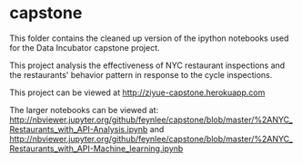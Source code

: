 # capstone

This folder contains the cleaned up version of the ipython notebooks used for the Data Incubator capstone project. 

This project analysis the effectiveness of NYC restaurant inspections and the restaurants' behavior pattern in response 
to the cycle inspections.

This project can be viewed at http://ziyue-capstone.herokuapp.com

The larger notebooks can be viewed at: http://nbviewer.jupyter.org/github/feynlee/capstone/blob/master/%2ANYC_Restaurants_with_API-Analysis.ipynb and http://nbviewer.jupyter.org/github/feynlee/capstone/blob/master/%2ANYC_Restaurants_with_API-Machine_learning.ipynb
